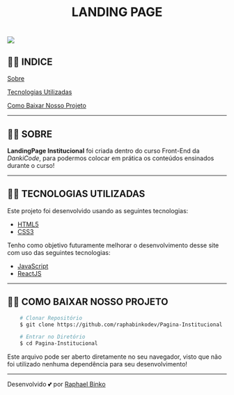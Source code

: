 <h1 align="center"> LANDING PAGE <h1>

<h1>
    <img src = "https://imgur.com/a/k47BysB">
</h1>

## 🐱‍👓 INDICE

[Sobre](#-sobre)

[Tecnologias Utilizadas](#-tecnologias-utilizadas)

[Como Baixar Nosso Projeto](#-como-baixar-nosso-projeto)

---

## 🐱‍🏍 SOBRE 

**LandingPage Institucional** foi criada dentro do curso Front-End da *DankiCode*, para podermos colocar em prática os conteúdos ensinados durante o curso!

---

## 🐱‍🏍 TECNOLOGIAS UTILIZADAS

Este projeto foi desenvolvido usando as seguintes tecnologias:

- [HTML5]()
- [CSS3]()

Tenho como objetivo futuramente melhorar o desenvolvimento desse site com uso das seguintes tecnologias:

- [JavaScript]()
- [ReactJS]()

---

## 🐱‍👤 COMO BAIXAR NOSSO PROJETO

```bash
    # Clonar Repositório
    $ git clone https://github.com/raphabinkodev/Pagina-Institucional

    # Entrar no Diretório
    $ cd Pagina-Institucional

```

Este arquivo pode ser aberto diretamente no seu navegador, visto que não foi utilizado nenhuma dependência para seu desenvolvimento!

---

Desenvolvido 💕 por [Raphael Binko](https://github.com/raphabinkodev)
